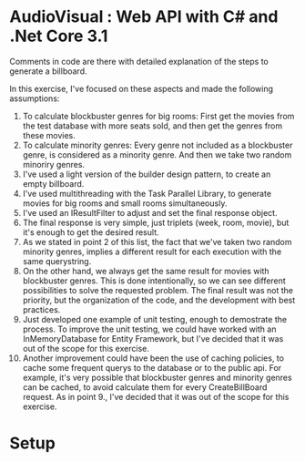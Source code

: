 # AudioVisual : Web API with C# and .Net Core 3.1

Comments in code are there with detailed explanation of the steps to generate a billboard.

In this exercise, I've focused on these aspects and made the following assumptions:
1. To calculate blockbuster genres for big rooms: First get the movies from the test database with more seats sold, and then get the genres from these movies.
2. To calculate minority genres: Every genre not included as a blockbuster genre, is considered as a minority genre. And then we take two random minoriry genres. 
3. I've used a light version of the builder design pattern, to create an empty billboard.
4. I've used multithreading with the Task Parallel Library, to generate movies for big rooms and small rooms simultaneously.
5. I've used an IResultFilter to adjust and set the final response object. 
6. The final response is very simple, just triplets (week, room, movie), but it's enough to get the desired result.
7. As we stated in point 2 of this list, the fact that we've taken two random minority genres, implies a different result for each execution with the same querystring.
8. On the other hand, we always get the same result for movies with blockbuster genres. This is done intentionally, so we can see different possibilities to solve the requested problem. The final result was not the priority, but the organization of the code, and the development with best practices.
9. Just developed one example of unit testing, enough to demostrate the process. To improve the unit testing, we could have worked with an InMemoryDatabase for Entity Framework, but I've decided that it was out of the scope for this exercise.
10. Another improvement could have been the use of caching policies, to cache some frequent querys to the database or to the public api. For example, it's very possible that
blockbuster genres and minority genres can be cached, to avoid calculate them for every CreateBillBoard request. As in point 9., I've decided that it was out of the scope for this exercise. 

# Setup

